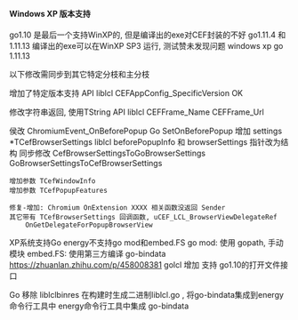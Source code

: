 #### Windows XP 版本支持


go1.10 是最后一个支持WinXP的, 但是编译出的exe对CEF封装的不好
go1.11.4 和1.11.13 编译出的exe可以在WinXP SP3 运行, 测试赞未发现问题
windows xp go 1.11.13 

以下修改需同步到其它特定分枝和主分枝

增加了特定版本支持 API
liblcl
    CEFAppConfig_SpecificVersion  OK

修改字符串返回, 使用TString API
liblcl
    CEFFrame_Name
    CEFFrame_Url

侯改 ChromiumEvent_OnBeforePopup
Go
    SetOnBeforePopup 增加 settings *TCefBrowserSettings
liblcl
    beforePopupInfo 和 browserSettings 指针改为结构
    同步修改
    CefBrowserSettingsToGoBrowserSettings
    GoBrowserSettingsToCefBrowserSettings

    增加参数 TCefWindowInfo 
    增加参数 TCefPopupFeatures
  
    修复-增加: Chromium OnExtension XXXX 相关函数没返回 Sender
    其它带有 TCefBrowserSettings 回调函数, uCEF_LCL_BrowserViewDelegateRef
        OnGetDelegateForPopupBrowserView



XP系统支持Go energy不支持go mod和embed.FS
go mod: 使用 gopath, 手动模块
embed.FS: 使用第三方编译 go-bindata https://zhuanlan.zhihu.com/p/458008381
golcl 增加 支持 go1.10的打开文件接口


Go
  移除 liblclbinres 在构建时生成二进制liblcl.go , 将go-bindata集成到energy命令行工具中
  energy命令行工具中集成 go-bindata